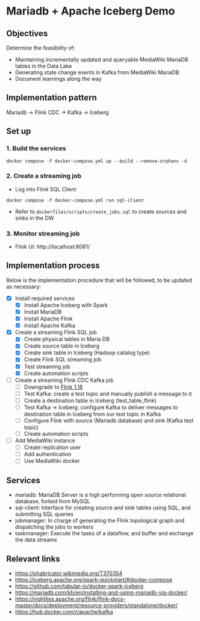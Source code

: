 # Mariadb + Apache Iceberg Demo
## Objectives
Determine the feasibility of:
* Maintaining incrementally updated and queryable MediaWiki MariaDB tables in the Data Lake
* Generating state change events in Kafka from MediaWiki MariaDB
* Document learnings along the way

## Implementation pattern
Mariadb -> Flink CDC -> Kafka -> Iceberg

## Set up
### 1. Build the services
```
docker compose -f docker-compose.yml up --build --remove-orphans -d
```
### 2. Create a streaming job
- Log into Flink SQL Client
```
docker compose -f docker-compose.yml run sql-client
```
- Refer to `dockerfiles/scripts/create_jobs.sql` to create sources and sinks in the DW

### 3. Monitor streaming job
- Flink UI: http://localhost:8081/

## Implementation process
Below is the implementation procedure that will be followed, to be updated as necessary:
- [x] Install required services
    - [x] Install Apache Iceberg with Spark
    - [x] Install MariaDB
    - [x] Install Apache Flink
    - [x] Install Apache Kafka
- [x] Create a streaming Flink SQL job
    - [x] Create physical tables in Maria DB
    - [x] Create source table in Iceberg
    - [x] Create sink table in Iceberg (Hadoop catalog type)
    - [x] Create Flink SQL streaming job
    - [x] Test streaming job
    - [x] Create automation scripts
- [ ] Create a streaming Flink CDC Kafka job
    - [ ] Downgrade to [Flink 1.18](https://nightlies.apache.org/flink/flink-cdc-docs-master/docs/connectors/flink-sources/overview/#supported-flink-versions)
    - [ ] Test Kafka: create a test topic and manually publish a message to it
    - [ ] Create a destination table in Iceberg (test_table_flink)
    - [ ] Test Kafka -> Iceberg: configure Kafka to deliver messages to destination table in Iceberg from our test topic in Kafka
    - [ ] Configure Flink with source (Mariadb database) and sink (Kafka test topic)
    - [ ] Create automation scripts
- [ ] Add MediaWiki instance
    - [ ] Create replication user
    - [ ] Add authentication
    - [ ] Use MediaWiki docker

## Services
* mariadb: MariaDB Server is a high performing open source relational database, forked from MySQL
* sql-client: Interface for creating source and sink tables using SQL, and submitting SQL queries
* jobmanager: In charge of generating the Flink topological graph and dispatching the jobs to workers
* taskmanager: Execute the tasks of a dataflow, and buffer and exchange the data streams

## Relevant links
* https://phabricator.wikimedia.org/T370354
* https://iceberg.apache.org/spark-quickstart/#docker-compose
* https://github.com/tabular-io/docker-spark-iceberg
* https://mariadb.com/kb/en/installing-and-using-mariadb-via-docker/
* https://nightlies.apache.org/flink/flink-docs-master/docs/deployment/resource-providers/standalone/docker/
* https://hub.docker.com/r/apache/kafka
